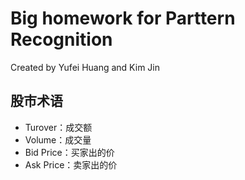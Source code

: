 # Big homework for Parttern Recognition

Created by Yufei Huang and Kim Jin

## 股市术语
+ Turover：成交额
+ Volume：成交量
+ Bid Price：买家出的价
+ Ask Price：卖家出的价

